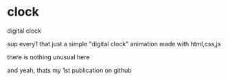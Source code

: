 # clock
digital clock 

sup every1 that just a simple "digital clock" animation made with html,css,js

there is nothing unusual here

and yeah, thats my 1st publication on github
